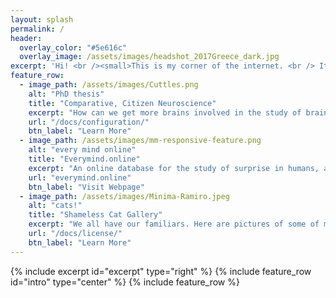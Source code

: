 ```yaml
---
layout: splash
permalink: /
header:
  overlay_color: "#5e616c"
  overlay_image: /assets/images/headshot_2017Greece_dark.jpg
excerpt: 'Hi! <br /><small>This is my corner of the internet. <br /> It is constantly under revision ^.^ <br /> <br /> If you would like to get in touch, <br />please email danbeekim at mit dot edu.<br /> <br /> <br />Some of my favorite things: <br />Blue Scholars<br /><a href="scubaphone.org">Scubaphone</a><br />Cuttlefish<br />Star Wars Parkour<br />Lt. Cmdr. Data<br />Flying<br /><br /><br />Thanks for visiting!<br /></small>{: .text-right}'
feature_row:
  - image_path: /assets/images/Cuttles.png
    alt: "PhD thesis"
    title: "Comparative, Citizen Neuroscience"
    excerpt: "How can we get more brains involved in the study of brains?"
    url: "/docs/configuration/"
    btn_label: "Learn More"
  - image_path: /assets/images/mm-responsive-feature.png
    alt: "every mind online"
    title: "Everymind.online"
    excerpt: "An online database for the study of surprise in humans, as part of an exhibit about the comparative study of intelligence at the Brighton Sea Life Center, July-August 2017"
    url: "everymind.online"
    btn_label: "Visit Webpage"
  - image_path: /assets/images/Minima-Ramiro.jpeg
    alt: "cats!"
    title: "Shameless Cat Gallery"
    excerpt: "We all have our familiars. Here are pictures of some of mine. "
    url: "/docs/license/"
    btn_label: "Learn More"
---
```


{% include excerpt id="excerpt" type="right" %}
{% include feature_row id="intro" type="center" %}
{% include feature_row %}
